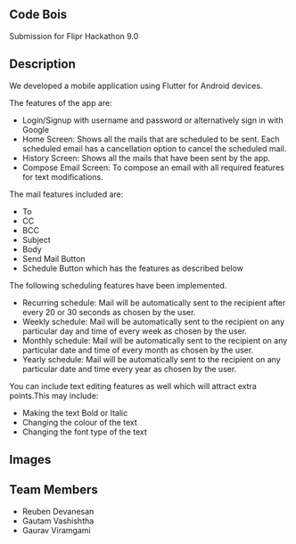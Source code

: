 ## Code Bois

Submission for Flipr Hackathon 9.0

## Description

We developed a mobile application using Flutter for Android devices.


The features of the app are:
 - Login/Signup with username and password or alternatively sign in with Google
 - Home Screen: Shows all the mails that are scheduled to be sent. Each scheduled email has a cancellation option to cancel the scheduled mail.
 - History Screen: Shows all the mails that have been sent by the app.
 - Compose Email Screen: To compose an email with all required features for text modifications. 


The mail features included are: 
 - To
 - CC
 - BCC
 - Subject
 - Body
 - Send Mail Button
 - Schedule Button which has the features as described below


The following scheduling features have been implemented.
 - Recurring schedule: Mail will be automatically sent to the recipient after every 20 or 30 seconds as chosen by the user.
 - Weekly schedule: Mail will be automatically sent to the recipient on any particular day and time of every week  as chosen by the user.
 - Monthly schedule: Mail will be automatically sent to the recipient on any particular date and time of every month  as chosen by the user.
 - Yearly schedule: Mail will be automatically sent to the recipient on any particular date and time every year  as chosen by the user.


You can include text editing features as well which will attract extra points.This may include:
 - Making the text Bold or Italic
 - Changing the colour of the text
 - Changing the font type of the text


## Images


## Team Members
 - Reuben Devanesan
 - Gautam Vashishtha
 - Gaurav Viramgami





